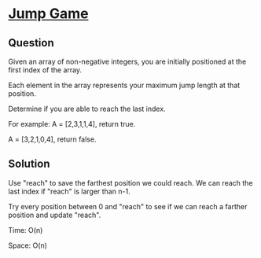 # [Jump Game ](https://oj.leetcode.com/problems/jump-game/)

## Question
Given an array of non-negative integers, you are initially positioned at the first index of the array.

Each element in the array represents your maximum jump length at that position.

Determine if you are able to reach the last index.

For example:
A = [2,3,1,1,4], return true.

A = [3,2,1,0,4], return false.

## Solution

Use "reach" to save the farthest position we could reach. We can reach the last index if "reach" is larger than n-1.

Try every position between 0 and "reach" to see if we can reach a farther position and update "reach".


Time: O(n)

Space: O(n) 